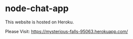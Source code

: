 # node-chat-app

This website is hosted on Heroku.

Please Visit: https://mysterious-falls-95063.herokuapp.com/
